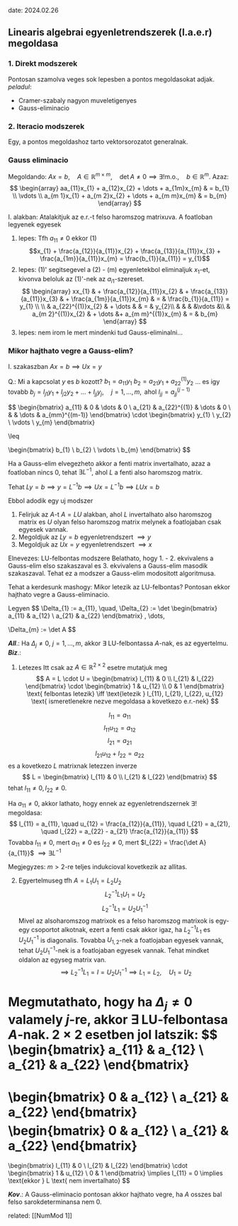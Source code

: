 date: 2024.02.26

## Linearis algebrai egyenletrendszerek (l.a.e.r) megoldasa

### 1. Direkt modszerek
Pontosan szamolva veges sok lepesben a pontos megoldasokat adjak.
*peladul*:
- Cramer-szabaly
  nagyon muveletigenyes
- Gauss-eliminacio

### 2. Iteracio modszerek
Egy, a pontos megoldashoz tarto vektorsorozatot generalnak.



### Gauss eliminacio
Megoldando: $Ax = b, \quad A \in \mathbb{R}^{m \times m}, \quad \det A \neq 0 \implies \exists! \text{m.o.}, \quad b \in \mathbb{R}^{m}$.
Azaz:
$$
\begin{array}
aa_{11}x_{1} + a_{12}x_{2} + \dots + a_{1m}x_{m} & = b_{1} \\
\vdots \\
a_{m 1}x_{1} + a_{m 2}x_{2} + \dots + a_{m m}x_{m} & = b_{m}
\end{array}
$$

I. alakban: Atalakitjuk az e.r.-t felso haromszog matrixuva. A foatloban legyenek egyesek
1. lepes: Tfh $a_{11} \neq 0$ ekkor (1)
$$x_{1} + \frac{a_{12}}{a_{11}}x_{2} + \frac{a_{13}}{a_{11}}x_{3} + \frac{a_{1m}}{a_{11}}x_{m} = \frac{b_{1}}{a_{11}} = y_{1}$$
2. lepes: (1)' segitsegevel a (2) - (m) egyenletekbol eliminaljuk $x_{1}$-et, kivonva beloluk az (1)'-nek az $a_{i 1}$-szereset.
$$
\begin{array}
xx_{1} & + \frac{a_{12}}{a_{11}}x_{2} & + \frac{a_{13}}{a_{11}}x_{3} & + \frac{a_{1m}}{a_{11}}x_{m} & = & \frac{b_{1}}{a_{11}} = y_{1} \\ \\
    & a_{22}^{(1)}x_{2} & + \dots &  & = & y_{2}\\
    & & & &\vdots &\\
 & a_{m 2}^{(1)}x_{2} & +  \dots &+ a_{m m}^{(1)}x_{m} & = & b_{m}
\end{array}
$$
3. lepes: nem irom le mert mindenki tud Gauss-eliminalni...

### Mikor hajthato vegre a Gauss-elim?
I. szakaszban $Ax = b \implies Ux = y$

Q.: Mi a kapcsolat $y$ es $b$ kozott?
$b_{1} = a_{11}y_{1}$
$b_{2} = a_{21}y_{1} + a_{22}^{(1)}y_{2}$
...
es igy tovabb
$b_{j} = l_{j 1}y_{1} + l_{j 2}y_{2} + \dots + l_{j j }y_{j}, \quad j = 1, \dots, m, \text{ ahol } l_{jj} = a_{jj}^{(j-1)}$

$$
\begin{bmatrix}
a_{11} & 0 & \dots & 0 \\
a_{21} & a_{22}^{(1)} & \dots & 0 \\
& & \dots & a_{mm}^{(m-1)}
\end{bmatrix}
\cdot
\begin{bmatrix}
y_{1} \\
y_{2} \\
\vdots \\
y_{m}
\end{bmatrix}

\leq

\begin{bmatrix}
b_{1} \\
b_{2} \\
\vdots \\
b_{m}
\end{bmatrix}
$$

Ha a Gauss-elim elvegezheto akkor a fenti matrix invertalhato, azaz a foatloban nincs $0$, tehat $\exists L^{-1}$, ahol $L$ a fenti also haromszog matrix.

Tehat $Ly = b \implies y = L^{-1}b \implies Ux = L^{-1}b \implies LU x = b$

Ebbol adodik egy uj modszer
1. Felirjuk az $A$-t $A = LU$ alakban, ahol $L$ invertalhato also haromszog matrix es $U$ olyan felso haromszog matrix melynek a foatlojaban csak egyesek vannak.
2. Megoldjuk az $Ly = b$ egyenletrendszert $\implies y$
3. Megoldjuk az $Ux = y$ egyenletrendszert $\implies x$

Elnevezes: LU-felbontas modszere
Belathato, hogy 1. - 2. ekvivalens a Gauss-elim elso szakaszaval es 3. ekvivalens a Gauss-elim masodik szakaszaval. Tehat ez a modszer a Gauss-elim modositott algoritmusa.

Tehat a kerdesunk mashogy: Mikor letezik az LU-felbontas? Pontosan ekkor hajthato vegre a Gauss-eliminacio.

Legyen
$$
\Delta_{1} := a_{11}, \quad, \Delta_{2} := \det \begin{bmatrix}
a_{11} & a_{12} \\
a_{21} & a_{22}
\end{bmatrix}
,
\dots,

\Delta_{m} := \det A
$$

***All***.: Ha $\Delta_{j} \neq 0$, $j = 1, \dots, m$, akkor $\exists$ LU-felbontassa $A$-nak, es az egyertelmu.
***Biz***.:
1. Letezes
Itt csak az $A \in \mathbb{R}^{2 \times 2}$ esetre mutatjuk meg
$$
A = L \cdot U = 
\begin{bmatrix}
l_{11} & 0 \\
l_{21} & l_{22}
\end{bmatrix}
\cdot
\begin{bmatrix}
1 & u_{12} \\
0 & 1
\end{bmatrix}
\text{ felbontas letezik} \iff
\text{letezik } l_{11}, l_{21}, l_{22}, u_{12} \text{ ismeretlenekre nezve megoldasa a kovetkezo e.r.-nek}
$$

$$
l_{11} = a_{11}
$$
$$
l_{11} u_{12} = a_{12}
$$
$$
l_{21} = a_{21}
$$
$$
l_{21} u_{12} + l_{22} = a_{22}
$$
es a kovetkezo $L$ matrixnak letezzen inverze
$$
L = \begin{bmatrix}
l_{11} & 0 \\
l_{21} & l_{22}
\end{bmatrix}
$$
tehat $l_{11} \neq 0, l_{22} \neq 0$.

Ha $a_{11} \neq 0$, akkor lathato, hogy ennek az egyenletrendszernek $\exists!$ megoldasa:
$$
l_{11} = a_{11}, \quad u_{12} = \frac{a_{12}}{a_{11}}, \quad l_{21} = a_{21}, \quad l_{22} = a_{22} - a_{21} \frac{a_{12}}{a_{11}}
$$
Tovabba $l_{11} \neq 0$, mert $a_{11} \neq 0$ es $l_{22} \neq 0$, mert $l_{22} = \frac{\det A}{a_{11}}$ $\implies \exists L^{-1}$

Megjegyzes: $m > 2$-re teljes indukcioval kovetkezik az allitas.

2. Egyertelmuseg
tfh $A = L_{1}U_{1} = L_{2}U_{2}$
$$
L_{2}^{-1}L_{1}U_{1} = U_{2}
$$
$$
L_{2}^{-1}L_{1} = U_{2}U_{1}^{-1}
$$
Mivel az alsoharomszog matrixok es a felso haromszog matrixok is egy-egy csoportot alkotnak, ezert a fenti csak akkor igaz, ha $L_{2}^{-1}L_{1}$ es $U_{2}U_{1}^{-1}$ is diagonalis. Tovabba $U_{1, 2}$-nek a foatlojaban egyesek vannak, tehat $U_{2}U_{1}^{-1}$-nek is a foatlojaban egyesek vannak. Tehat mindket oldalon az egyseg matrix van.
$$
\implies L_{2}^{-1}L_{1} = I = U_{2}U_{1}^{-1} \implies L_{1} = L_{2}, \quad U_{1} = U_{2}
$$

Megmutathato, hogy ha $\Delta_{j} \neq 0$ valamely $j$-re, akkor $\exists$  LU-felbontasa $A$-nak.
$2 \times 2$ esetben jol latszik:
$$
\begin{bmatrix}
a_{11} & a_{12} \\
a_{21} & a_{22}
\end{bmatrix}
=
\begin{bmatrix}
0 & a_{12} \\
a_{21} & a_{22}
\end{bmatrix}
$$
$$
\begin{bmatrix}
0 & a_{12} \\
a_{21} & a_{22}
\end{bmatrix}
=
\begin{bmatrix}
l_{11} & 0 \\
l_{21} & l_{22}
\end{bmatrix}
\cdot
\begin{bmatrix}
1 & u_{12} \\
0 & 1
\end{bmatrix}
\implies l_{11} = 0 \implies \text{ekkor } L \text{ nem invertalhato}
$$


***Kov***.: A Gauss-eliminacio pontosan akkor hajthato vegre, ha $A$ osszes bal felso sarokdeterminansa nem $0$.


related: [[NumMod 1]]